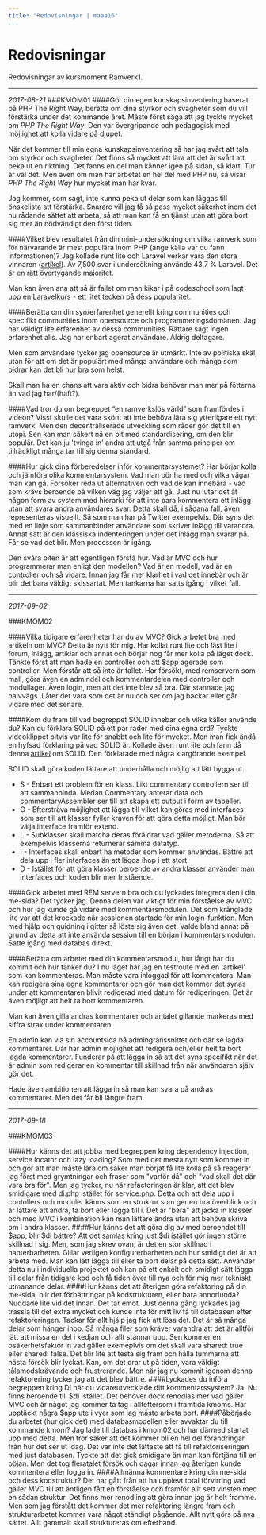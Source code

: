 ```yaml
---
title: "Redovisningar | maaa16"
...
```

Redovisningar
=========================

Redovisningar av kursmoment Ramverk1.

---

*2017-08-21*
###KMOM01
####Gör din egen kunskapsinventering baserat på PHP The Right Way, berätta om dina styrkor och svagheter som du vill förstärka under det kommande året.
Måste först säga att jag tyckte mycket om *PHP The Right Way*. Den var övergripande och pedagogisk med möjlighet att kolla vidare på djupet.

När det kommer till min egna kunskapsinventering så har jag svårt att tala om styrkor och svagheter. Det finns så mycket att lära att det är svårt att peka ut en riktning. Det fanns en del man känner igen på sidan, så klart. Tur är väl det. Men även om man har arbetat en hel del med PHP nu, så visar *PHP The Right Way* hur mycket man har kvar.

Jag kommer, som sagt, inte kunna peka ut delar som kan läggas till önskelista att förstärka. Snarare vill jag få så pass mycket säkerhet inom det nu rådande sättet att arbeta, så att man kan få en tjänst utan att göra bort sig mer än nödvändigt den först tiden.

####Vilket blev resultatet från din mini-undersökning om vilka ramverk som för närvarande är mest populära inom PHP (ange källa var du fann informationen)?
Jag kollade runt lite och Laravel verkar vara den stora vinnaren ([artikel](https://coderseye.com/best-php-frameworks-for-web-developers/)). Av 7,500 svar i undersökning använde 43,7 % Laravel. Det är en rätt övertygande majoritet.

Man kan även ana att så är fallet om man kikar i på codeschool som lagt upp en [Laravelkurs](https://www.codeschool.com/courses/try-laravel) - ett litet tecken på dess popularitet.

####Berätta om din syn/erfarenhet generellt kring communities och specifikt communities inom opensource och programmeringsdomänen.
Jag har väldigt lite erfarenhet av dessa communities. Rättare sagt ingen erfarenhet alls. Jag har enbart agerat användare. Aldrig deltagare.

Men som användare tycker jag opensource är utmärkt. Inte av politiska skäl, utan för att om det är populärt med många användare och många som bidrar kan det bli hur bra som helst.

Skall man ha en chans att vara aktiv och bidra behöver man mer på fötterna än vad jag har/(haft?).

####Vad tror du om begreppet “en ramverkslös värld” som framfördes i videon?
Visst skulle det vara skönt att inte behöva lära sig ytterligare ett nytt ramverk. Men den decentraliserade utveckling som råder gör det till en utopi. Sen kan man säkert nå en bit med standardisering, om den blir populär. Det kan ju 'tvinga in' andra att utgå från samma principer om tillräckligt många tar till sig denna standard.

####Hur gick dina förberedelser inför kommentarsystemet?
Har börjar kolla och jämföra olika kommentarsystem. Vad man bör ha med och vilka vägar man kan gå. Försöker reda ut alternativen och vad de kan innebära - vad som krävs beroende på vilken väg jag väljer att gå. Just nu lutar det åt någon form av system med hierarki för att inte bara kommentera ett inlägg utan att svara andra användares svar. Detta skall då, i sådana fall, även representeras visuellt. Så som man har på Twitter exempelvis. Där syns det med en linje som sammanbinder användare som skriver inlägg till varandra. Annat sätt är den klassiska indenteringen under det inlägg man svarar på. Får se vad det blir. Men processen är igång.

Den svåra biten är att egentligen förstå hur. Vad är MVC och hur programmerar man enligt den modellen? Vad är en modell, vad är en controller och så vidare. Innan jag får mer klarhet i vad det innebär och är blir det bara väldigt skissartat. Men tankarna har satts igång i vilket fall.

---

*2017-09-02*

###KMOM02

####Vilka tidigare erfarenheter har du av MVC? Gick arbetet bra med artikeln om MVC?
Detta är nytt för mig. Har kollat runt lite och läst lite i forum, inlägg, artiklar och annat och börjar nog får mer kolla på läget dock. Tänkte först att man hade en controller och att $app agerade som controller. Men förstår att så inte är fallet. Har försökt, med remservern som mall, göra även en admindel och kommentardelen med controller och modullager. Även login, men att det inte blev så bra. Där stannade jag halvvägs. Låter det vara som det är nu och ser om jag backar eller går vidare med det senare.

####Kom du fram till vad begreppet SOLID innebar och vilka källor använde du? Kan du förklara SOLID på ett par rader med dina egna ord?
Tyckte videoklippet bitvis var lite för snabbt och lite för mycket. Men man fick ändå en hyfsad förklaring på vad SOLID är. Kollade även runt lite och fann då denna [artikel](https://scotch.io/bar-talk/s-o-l-i-d-the-first-five-principles-of-object-oriented-design) om SOLID. Den förklarade med några klargörande exempel.

SOLID skall göra koden lättare att underhålla och möjlig att lätt bygga ut.

- S - Enbart ett problem för en klass. Likt commentary controllern ser till att sammanbinda. Medan Commentary anterar data och commentaryAssembler ser till att skapa ett output i form av tabeller.
- O - Eftersträva möjlighet att lägga till vilket kan göras med interfaces som ser till att klasser fyller kraven för att göra detta möjligt. Man bör välja interface framför extend.
- L - Subklasser skall matcha deras föräldrar vad gäller metoderna. Så att exempelvis klasserna returnerar samma datatyp.
- I - Interfaces skall enbart ha metoder som kommer användas. Bättre att dela upp i fler interfaces än att lägga ihop i ett stort.
- D - Istället för att göra klasser beroende av andra klasser använder man interfaces och koden blir mer fristående.

####Gick arbetet med REM servern bra och du lyckades integrera den i din me-sida?
Det tycker jag. Denna delen var viktigt för min förståelse av MVC och hur jag kunde gå vidare med kommentarsmodulen. Det som krånglade lite var att det krockade när sessionen startade för min login-funktion. Men med hjälp och guidning i gitter så löste sig även det. Valde bland annat på grund av detta att inte använda session till en början i kommentarsmodulen. Satte igång med databas direkt.

####Berätta om arbetet med din kommentarsmodul, hur långt har du kommit och hur tänker du?
I nu läget har jag en testroute med en 'artikel' som kan kommenteras. Man måste vara inloggad för att kommentera. Man kan redigera sina egna kommentarer och gör man det kommer det synas under att kommentaren blivit redigerad med datum för redigeringen. Det är även möjligt att helt ta bort kommentaren.

Man kan även gilla andras kommentarer och antalet gillande markeras med siffra strax under kommentaren.

En admin kan via sin accountsida nå admingränssnittet och där se lagda kommentarer. Där har admin möjlighet att redigera och/eller helt ta bort lagda kommentarer. Funderar på att lägga in så att det syns specifikt när det är admin som redigerar en kommentar till skillnad från när användaren själv gör det.

Hade även ambitionen att lägga in så man kan svara på andras kommentarer. Men det får bli längre fram.


---

*2017-09-18*

###KMOM03

####Hur känns det att jobba med begreppen kring dependency injection, service locator och lazy loading?
Som med det mesta nytt som kommer in och gör att man måste lära om saker man börjat få lite kolla på så reagerar jag först med grymtningar och fraser som "varför då" och "vad skall det där vara bra för". Men jag tycker, nu när refactoringen är klar, att det blev smidigare med di.php istället för service.php. Detta och att dela upp i contollers och moduler känns som en strukrur som ger en bra överblick och är lättare att ändra, ta bort eller lägga till i. Det är "bara" att jacka in klasser och med MVC i kombination kan man lättare ändra utan att behöva skriva om i andra klasser.
####Hur känns det att göra dig av med beroendet till $app, blir $di bättre?
Att det samlas kring just $di istället gör ingen större skillnad i sig. Men, som jag skrev ovan, är det en stor skillnad i hanterbarheten. Gillar verligen konfigurerbarheten och hur smidigt det är att arbeta med. Man kan lätt lägga till eller ta bort delar på detta sätt. Använder detta nu i individuella projektet och kan på ett enkelt och smidigt sätt lägga till delar från tidigare kod och få tiden över till nya och för mig mer tekniskt utmanande delar.
####Hur känns det att återigen göra refaktoring på din me-sida, blir det förbättringar på kodstrukturen, eller bara annorlunda?
Nuddade lite vid det innan. Det tar emot. Just denna gång lyckades jag trassla till det extra mycket och kunde inte för mitt liv få till databasen efter refaktoreringen. Tackar för allt hjälp jag fick att lösa det. Det är så många delar som hänger ihop. Så många filer som kräver varandra att det är alltför lätt att missa en del i kedjan och allt stannar upp. Sen kommer en osäkerhetsfaktor in vad gäller exemeplvis om det skall vara shared: true eller shared: false. Det blir lite att testa sig fram och hålla tummarna att nästa försök blir lyckat. Kan, om det drar ut på tiden, vara väldigt tålamodskrävande och frustrerande. Men när jag nu kommit igenom denna refaktorering tycker jag att det blev bättre.
####Lyckades du införa begreppen kring DI när du vidareutvecklade ditt kommentarssystem?
Ja. Nu finns beroende till $di istället. Det behöver dock renodlas mer vad gäller MVC och är något jag kommer ta tag i allteftersom i framtida kmoms. Har upptäckt några $app ute i vyer som jag måste arbeta bort.
####Påbörjade du arbetet (hur gick det) med databasmodellen eller avvaktar du till kommande kmom?
Jag lade till databas i kmom02 och har därmed startat upp med detta. Men tror säker att det kommer bli en hel del förändringar från hur det ser ut idag. Det var inte det lättaste att få till refaktoriseringen med just databasen. Tyckte att det gick smidigare än man kan förtjäna till en böjan. Men det tog fleratalet försök och dagar innan jag återigen kunde kommentera eller logga in.
####Allmänna kommentare kring din me-sida och dess kodstruktur?
Det har gått från att ha upplevt total förvirring vad gäller MVC till att äntligen fått en förståelse och framför allt sett vinsten med en sådan struktur. Det finns mer renodling att göra innan jag är helt framme. Men som jag förstått det kommer det mer refaktoring längre fram och strukturarbetet kommer vara något ständigt pågående. Allt nytt görs på nya sättet. Allt gammalt skall struktureras om efterhand.
